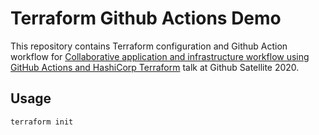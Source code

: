 # Terraform Github Actions Demo

This repository contains Terraform configuration and Github Action workflow for [Collaborative application and infrastructure workflow using GitHub Actions and HashiCorp Terraform](https://githubsatellite.com/schedule/#collaborative-application-and-infrastructure-workflow-using-github-actions-and-hashicorp-terraform) talk at Github Satellite 2020.

## Usage

```bash
terraform init
```

